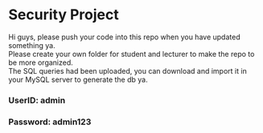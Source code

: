 ﻿# Security Project
 Hi guys, please push your code into this repo when you have updated something ya.\
 Please create your own folder for student and lecturer to make the repo to be more organized.\
 The SQL queries had been uploaded, you can download and import it in your MySQL server to generate the db ya.
### UserID: admin
### Password: admin123
